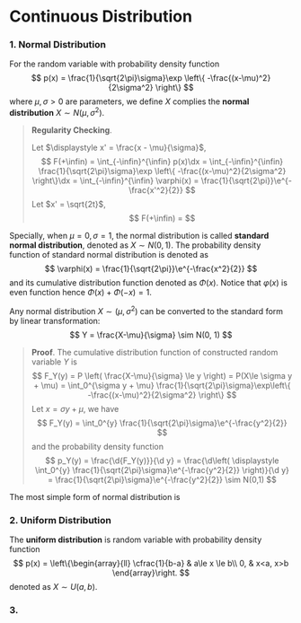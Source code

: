 # Continuous Distribution

$$
\newcommand{\e}{\text{e}}
\newcommand{\d}{\text{d}}
\newcommand{\dx}{\d x}
$$

### 1. Normal Distribution

For the random variable with probability density function
$$
p(x) = \frac{1}{\sqrt{2\pi}\sigma}\exp \left\{ -\frac{(x-\mu)^2}{2\sigma^2} \right\}
$$
where $\mu, \sigma > 0$ are parameters, we define $X$ complies the **normal distribution** $X\sim N(\mu, \sigma^2)$.

> **Regularity Checking**.
>
> Let $\displaystyle x' = \frac{x - \mu}{\sigma}$,
> $$
> F(+\infin) = \int_{-\infin}^{\infin} p(x)\dx
> = \int_{-\infin}^{\infin} \frac{1}{\sqrt{2\pi}\sigma}\exp \left\{ -\frac{(x-\mu)^2}{2\sigma^2} \right\}\dx
> = \int_{-\infin}^{\infin} \varphi(x) = \frac{1}{\sqrt{2\pi}}\e^{-\frac{x'^2}{2}}
> $$
> Let $x' = \sqrt{2t}$,
> $$
> F(+\infin) = 
> $$
> 
>
> 

Specially, when $\mu=0, \sigma=1$, the normal distribution is called **standard normal distribution**, denoted as $X\sim N(0, 1)$. The probability density function of standard normal distribution is denoted as
$$
\varphi(x) = \frac{1}{\sqrt{2\pi}}\e^{-\frac{x^2}{2}}
$$
and its cumulative distribution function denoted as $\Phi(x)$. Notice that $\varphi(x)$ is even function hence $\Phi(x) + \Phi(-x) = 1$.

Any normal distribution $X\sim(\mu, \sigma^2)$ can be converted to the standard form by linear transformation:
$$
Y = \frac{X-\mu}{\sigma} \sim N(0, 1)
$$

> **Proof**. The cumulative distribution function of constructed random variable $Y$ is
> $$
> F_Y(y) = P \left( \frac{X-\mu}{\sigma} \le y \right)
> = P(X\le \sigma y + \mu)
> = \int_0^{\sigma y + \mu} \frac{1}{\sqrt{2\pi}\sigma}\exp\left\{ -\frac{(x-\mu)^2}{2\sigma^2} \right\}
> $$
> Let $x = \sigma y + \mu$, we have
> $$
> F_Y(y) = \int_0^{y} \frac{1}{\sqrt{2\pi}\sigma}\e^{-\frac{y^2}{2}}
> $$
> and the probability density function 
> $$
> p_Y(y)
> = \frac{\d{F_Y(y)}}{\d y}
> = \frac{\d\left( \displaystyle \int_0^{y} \frac{1}{\sqrt{2\pi}\sigma}\e^{-\frac{y^2}{2}} \right)}{\d y} = \frac{1}{\sqrt{2\pi}\sigma}\e^{-\frac{y^2}{2}} \sim N(0,1)
> $$

The most simple form of normal distribution is 



### 2. Uniform Distribution

The **uniform distribution** is random variable with probability density function
$$
p(x) =
\left\{\begin{array}{ll}
\cfrac{1}{b-a} & a\le x \le b\\
0, & x<a, x>b
\end{array}\right.
$$
denoted as $X\sim U(a, b)$. 



### 3. 